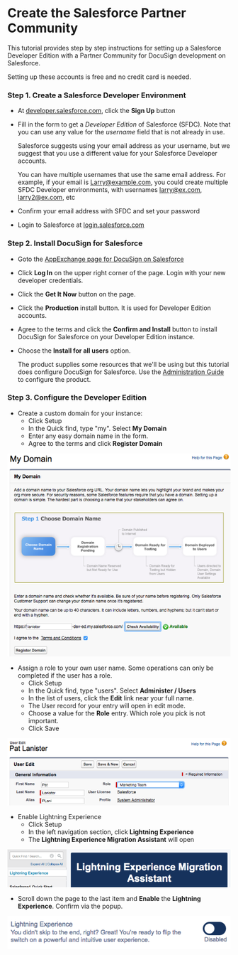 # Create the Salesforce Partner Community

This tutorial provides step by step instructions for setting up a Salesforce Developer Edition with a Partner Community for DocuSign development on Salesforce.

Setting up these accounts is free and no credit card is needed.

### Step 1. Create a Salesforce Developer Environment
* At [developer.salesforce.com](https://developer.salesforce.com), click the **Sign Up** button
* Fill in the form to get a *Developer Edition* of Salesforce (SFDC).
  Note that you can use any value for the *username* field that is not already in use. 
  
  Salesforce suggests using your email address as your username, but we suggest that you use a different value for your Salesforce Developer accounts. 
  
  You can have multiple usernames that use the same email address. For example, if your email is Larry@example.com, you could create multiple SFDC Developer environments, with usernames larry@ex.com, larry2@ex.com, etc
* Confirm your email address with SFDC and set your password
* Login to Salesforce at [login.salesforce.com](https://login.salesforce.com/)

### Step 2. Install DocuSign for Salesforce
* Goto the [AppExchange page for DocuSign on Salesforce](https://appexchange.salesforce.com/listingDetail?listingId=a0N30000001taX4EAI)
* Click **Log In** on the upper right corner of the page. Login with your new developer credentials.
* Click the **Get It Now** button on the page.
* Click the **Production** install button. It is used for Developer Edition accounts.
* Agree to the terms and click the **Confirm and Install** button to install DocuSign for Salesforce on your Developer Edition instance.
* Choose the **Install for all users** option. 

  The product supplies some resources that we'll be using but this tutorial does configure DocuSign for Salesforce. Use the [Administration Guide](https://10226ec94e53f4ca538f-0035e62ac0d194a46695a3b225d72cc8.ssl.cf2.rackcdn.com/docusign-for-salesforce-user-guide.pdf) to configure the product.

### Step 3. Configure the Developer Edition
* Create a custom domain for your instance: 
  * Click Setup
  * In the Quick find, type "my". Select **My Domain**
  * Enter any easy domain name in the form.
  * Agree to the terms and click **Register Domain**
  
![My Domain](images/sfdc_my_domain.png)

* Assign a role to your own user name. Some operations can only be completed if the user has a role.
  * Click Setup
  * In the Quick find, type "users". Select **Administer / Users**
  * In the list of users, click the **Edit** link near your full name.
  * The User record for your entry will open in edit mode.
  * Choose a value for the **Role** entry. Which role you pick is not important.
  * Click Save
  
![Add role](images/sfdc_add_role.png)

* Enable Lightning Experience
  * Click Setup
  * In the left navigation section, click **Lightning Experience**
  * The **Lightning Experience Migration Assistant** will open
  
![Lightning Migration](images/sfdc_lightning_1.png)
 
  * Scroll down the page to the last item and **Enable** the **Lightning Experience**. Confirm via the popup.
  
![Enable Lightning](images/sfdc_lightning_2.png)


  





  
   